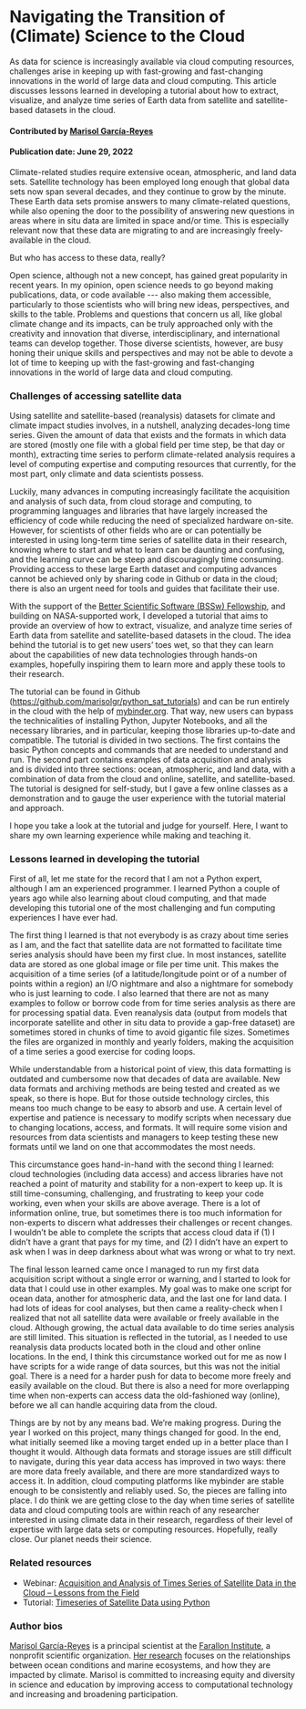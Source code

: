 # Navigating the Transition of (Climate) Science to the Cloud

As data for science is increasingly available via cloud computing resources, challenges arise in keeping up with
fast-growing and fast-changing innovations in the world of large data and cloud computing.
This article discusses lessons learned in developing a tutorial about how to extract, visualize, and analyze time series of Earth data from satellite and satellite-based datasets in the cloud.

#### Contributed by [Marisol García-Reyes](https://github.com/marisolgr)

#### Publication date: June 29, 2022

Climate-related studies require extensive ocean, atmospheric, and land data sets. Satellite technology has been employed long enough that global data sets now span several decades, and they continue to grow by the minute. These Earth data sets promise answers to many climate-related questions, while also opening the door to the possibility of answering new questions in areas where in situ data are limited in space and/or time. This is especially relevant now that these data are migrating to and are increasingly freely-available in the cloud.

But who has access to these data, really?

Open science, although not a new concept, has gained great popularity in recent years. In my opinion, open science needs to go beyond making publications, data, or code available --- also making them accessible, particularly to those scientists who will bring new ideas, perspectives, and skills to the table. Problems and questions that concern us all, like global climate change and its impacts, can be truly approached only with the creativity and innovation that diverse, interdisciplinary, and international teams can develop together. Those diverse scientists, however, are busy honing their unique skills and perspectives and may not be able to devote a lot of time to keeping up with the fast-growing and fast-changing innovations in the world of large data and cloud computing.

### Challenges of accessing satellite data

Using satellite and satellite-based (reanalysis) datasets for climate and climate impact studies involves, in a nutshell, analyzing decades-long time series. Given the amount of data that exists and the formats in which data are stored (mostly one file with a global field per time step, be that day or month), extracting time series to perform climate-related analysis requires a level of computing expertise and computing resources that currently, for the most part, only climate and data scientists possess.

Luckily, many advances in computing increasingly facilitate the acquisition and analysis of such data, from cloud storage and computing, to programming languages and libraries that have largely increased the efficiency of code while reducing the need of specialized hardware on-site. However, for scientists of other fields who are or can potentially be interested in using long-term time series of satellite data in their research, knowing where to start and what to learn can be daunting and confusing, and the learning curve can be steep and discouragingly time consuming. Providing access to these large Earth dataset and computing advances cannot be achieved only by sharing code in Github or data in the cloud; there is also an urgent need for tools and guides that facilitate their use.

With the support of the [Better Scientific Software (BSSw) Fellowship](https://bssw.io/fellowship), and building on NASA-supported work, I developed a tutorial that aims to provide an overview of how to extract, visualize, and analyze time series of Earth data from satellite and satellite-based datasets in the cloud. The idea behind the tutorial is to get new users’ toes wet, so that they can learn about the capabilities of new data technologies through hands-on examples, hopefully inspiring them to learn more and apply these tools to their research.

The tutorial can be found in Github (<https://github.com/marisolgr/python_sat_tutorials>) and can be run entirely in the cloud with the help of [mybinder.org](https://mybinder.org). That way, new users can bypass the technicalities of installing Python, Jupyter Notebooks, and all the necessary libraries, and in particular, keeping those libraries up-to-date and compatible. The tutorial is divided in two sections. The first contains the basic Python concepts and commands that are needed to understand and run. The second part contains examples of data acquisition and analysis and is divided into three sections: ocean, atmospheric, and land data, with a combination of data from the cloud and online, satellite, and satellite-based. The tutorial is designed for self-study, but I gave a few online classes as a demonstration and to gauge the user experience with the tutorial material and approach.

I hope you take a look at the tutorial and judge for yourself. Here, I want to share my own learning experience while making and teaching it.

### Lessons learned in developing the tutorial

First of all, let me state for the record that I am not a Python expert, although I am an experienced programmer. I learned Python a couple of years ago while also learning about cloud computing, and that made developing this tutorial one of the most challenging and fun computing experiences I have ever had.

The first thing I learned is that not everybody is as crazy about time series as I am, and the fact that satellite data are not formatted to facilitate time series analysis should have been my first clue. In most instances, satellite data are stored as one global image or file per time unit. This makes the acquisition of a time series (of a latitude/longitude point or of a number of points within a region) an I/O nightmare and also a nightmare for somebody who is just learning to code. I also learned that there are not as many examples to follow or borrow code from for time series analysis as there are for processing spatial data. Even reanalysis data (output from models that incorporate satellite and other in situ data to provide a gap-free dataset) are sometimes stored in chunks of time to avoid gigantic file sizes.  Sometimes the files are organized in monthly and yearly folders, making the acquisition of a time series a good exercise for coding loops.

While understandable from a historical point of view, this data formatting is outdated and cumbersome now that decades of data are available. New data formats and archiving methods are being tested and created as we speak, so there is hope. But for those outside technology circles, this means too much change to be easy to absorb and use. A certain level of expertise and patience is necessary to modify scripts when necessary due to changing locations, access, and formats. It will require some vision and resources from data scientists and managers to keep testing these new formats until we land on one that accommodates the most needs.

This circumstance goes hand-in-hand with the second thing I learned: cloud technologies (including data access) and access libraries have not reached a point of maturity and stability for a non-expert to keep up. It is still time-consuming, challenging, and frustrating to keep your code working, even when your skills are above average. There is a lot of information online, true, but sometimes there is too much information for non-experts to discern what addresses their challenges or recent changes. I wouldn’t be able to complete the scripts that access cloud data if (1) I didn’t have a grant that pays for my time, and (2) I didn’t have an expert to ask when I was in deep darkness about what was wrong or what to try next.

The final lesson learned came once I managed to run my first data acquisition script without a single error or warning, and I started to look for data that I could use in other examples. My goal was to make one script for ocean data, another for atmospheric data, and the last one for land data. I had lots of ideas for cool analyses, but then came a reality-check when I realized that not all satellite data were available or freely available in the cloud. Although growing, the actual data available to do time series analysis are still limited. This situation is reflected in the tutorial, as I needed to use reanalysis data products located both in the cloud and other online locations. In the end, I think this circumstance worked out for me as now I have scripts for a wide range of data sources, but this was not the initial goal. There is a need for a harder push for data to become more freely and easily available on the cloud. But there is also a need for more overlapping time when non-experts can access data the old-fashioned way (online), before we all can handle acquiring data from the cloud.

Things are by not by any means bad. We’re making progress. During the year I worked on this project, many things changed for good. In the end, what initially seemed like a moving target ended up in a better place than I thought it would. Although data formats and storage issues are still difficult to navigate, during this year data access has improved in two ways: there are more data freely available, and there are more standardized ways to access it. In addition, cloud computing platforms like mybinder are stable enough to be consistently and reliably used. So, the pieces are falling into place. I do think we are getting close to the day when time series of satellite data and cloud computing tools are within reach of any researcher interested in using climate data in their research, regardless of their level of expertise with large data sets or computing resources. Hopefully, really close. Our planet needs their science.

### Related resources
* Webinar: [Acquisition and Analysis of Times Series of Satellite Data in the Cloud – Lessons from the Field](https://ideas-productivity.org/events/hpc-best-practices-webinars/#webinar063)
* Tutorial: [Timeseries of Satellite Data using Python](https://github.com/marisolgr/python_sat_tutorials)

### Author bios

[Marisol García-Reyes](https://github.com/marisolgr) is a principal scientist at the [Farallon Institute](http://www.faralloninstitute.org/), a nonprofit scientific organization. [Her research](http://www.faralloninstitute.org/marisol) focuses on the relationships between ocean conditions and marine ecosystems, and how they are impacted by climate. Marisol is committed to increasing equity and diversity in science and education by improving access to computational technology and increasing and broadening participation.

<!---
Publish: yes
Pinned: no
Topics: requirements, design, online learning
--->
